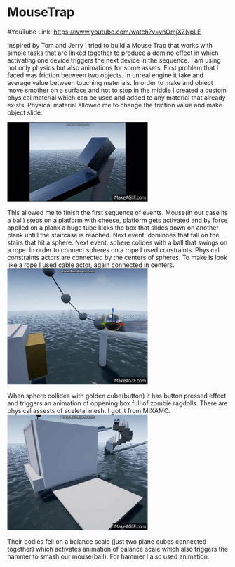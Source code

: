 # MouseTrap
#YouTube Link:
https://www.youtube.com/watch?v=vnOmjXZNpLE

Inspired by Tom and Jerry I tried to build a Mouse Trap that works with simple tasks that are linked together to produce a domino effect in which activating one device triggers the next device in the sequence. I am using not only physics but also animations for some assets. First problem that I faced was friction between two objects. In unreal engine it take and average value between touching materials. In order to make and object move smother on a surface and not to stop in the middle I created a custom physical material which can be used and added to any material that already exists. Physical material allowed me to change the friction value and make object slide.

![Friction](https://github.com/Leylamammadova/MouseTrap/blob/master/screenshots/friction0.gif)

This allowed me to finish the first sequence of events. Mouse(in our case its a ball) steps on a platform with cheese, platform gets activated and by force applied on a plank a huge tube kicks the box that slides down on another plank untill the staircase is reached.
Next event: dominoes that fall on the stairs that hit a sphere.
Next event: sphere colides with a ball that swings on a rope. In order to connect spheres on a rope I used constraints. Physical constraints actors are connected by the centers of spheres. To make is look like a rope I used cable actor, again connected in centers.
![Constraints](https://github.com/Leylamammadova/MouseTrap/blob/master/screenshots/B1ajZI.gif)

When sphere collides with golden cube(button) it has button pressed effect and triggers an animation of oppening box full of zombie ragdolls. There are physical assests of sceletal mesh. I got it from MIXAMO. 
![Zombie](https://github.com/Leylamammadova/MouseTrap/blob/master/screenshots/blKQPn.gif)

Their bodies fell on a balance scale (just two plane cubes connected together) which activates animation of balance scale which also triggers the hammer to smash our mouse(ball). For hammer I also used animation. 






